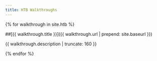 ```yaml
---
title: HTB Walkthroughs
---
```


{% for walkthrough in site.htb %}

<!-- <a href="{{ walkthrough.url | prepend: site.baseurl }}"> -->
##[{{ walkthrough.title }}]({{ walkthrough.url | prepend: site.baseurl }})
  
  <!-- <h2>{{ walkthrough.title }}</h2>
  </a>
  -->
  {{ walkthrough.description | truncate: 160 }}
  
  {% endfor %}
